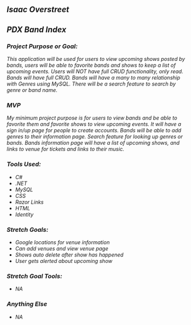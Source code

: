 ## _Isaac Overstreet_

## _PDX Band Index_

### _Project Purpose or Goal:_
_This application will be used for users to view upcoming shows posted by bands, users will be able to favorite bands and shows to keep a list of upcoming events. Users will NOT have full CRUD functionality, only read. Bands will have full CRUD. Bands will have a many to many relationship with Genres using MySQL. There will be a search feature to search by genre or band name._  

### _MVP_
_My minimum project purpose is for users to view bands and be able to favorite them and favorite shows to view upcoming events. It will have a sign in/up page for people to create accounts. Bands will be able to add genres to their information page. Search feature for looking up genres or bands. Bands information page will have a list of upcoming shows, and links to venue for tickets and links to their music._

### _Tools Used:_
* _C#_
* _.NET_
* _MySQL_
* _CSS_
* _Razor Links_
* _HTML_
* _Identity_

### _Stretch Goals:_
* _Google locations for venue information_
* _Can add venues and view venue page_
* _Shows auto delete after show has happened_
* _User gets alerted about upcoming show_

### _Stretch Goal Tools:_
* _NA_

### _Anything Else_
* _NA_
